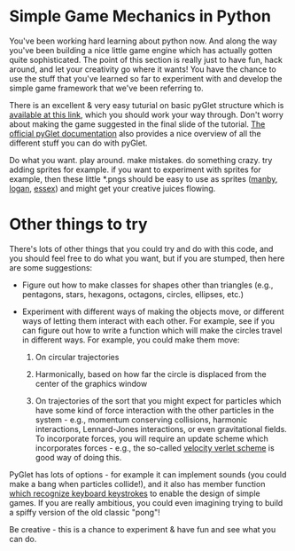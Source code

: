 # Simple Game Mechanics in Python

You've been working hard learning about python now. And along the way you've been building a nice little game engine which has actually gotten quite sophisticated. The point of this section is really just to have fun, hack around, and let your creativity go where it wants! You have the chance to use the stuff that you've learned so far to experiment with and develop the simple game framework that we've been referring to.

There is an excellent & very easy tuturial on basic pyGlet structure which is [available at this link](http://simeonfranklin.com/talk/pyglet/slides.html#slide-1), which you should work your way through. Don't worry about making the game suggested in the final slide of the tutorial. [The official pyGlet documentation](http://pyglet.readthedocs.io/en/pyglet-1.2-maintenance/index.html) also provides a nice overview of all the different stuff you can do with pyGlet.

Do what you want. play around. make mistakes. do something crazy. try adding sprites for example. if you want to experiment with sprites for example, then these little *.pngs should be easy to use as sprites ([manby](https://github.com/davidglo/boot-camps/blob/2017-TMCS-software/manby.png), [logan](https://github.com/davidglo/boot-camps/blob/2017-TMCS-software/logan.png), [essex](https://github.com/davidglo/boot-camps/blob/2017-TMCS-software/essex.png)) and might get your creative juices flowing.

# Other things to try

There's lots of other things that you could try and do with this code, and you should feel free to do what you want, but if you are stumped, then here are some suggestions:

* Figure out how to make classes for shapes other than triangles (e.g., pentagons, stars, hexagons, octagons, circles, ellipses, etc.)
* Experiment with different ways of making the objects move, or different ways of letting them interact with each other. For example, see if you can figure out how to write a function which will make the circles travel in different ways. For example, you could make them move:
    
    1. On circular trajectories
    
    2. Harmonically, based on how far the circle is displaced from the center of the graphics window
    
    3. On trajectories of the sort that you might expect for particles which have some kind of force interaction with the other particles in the system - e.g., momentum conserving collisions, harmonic interactions, Lennard-Jones interactions, or even gravitational fields. To incorporate forces, you will require an update scheme which incorporates forces - e.g., the so-called [velocity verlet scheme](https://en.wikipedia.org/wiki/Verlet_integration) is good way of doing this.
    
PyGlet has lots of options - for example it can implement sounds (you could make a bang when particles collide!), and it also has member function [which recognize keyboard keystrokes](http://pyglet.readthedocs.io/en/pyglet-1.2-maintenance/programming_guide/keyboard.html) to enable the design of simple games. If you are really ambitious, you could even imagining trying to build a spiffy version of the old classic "pong"!

Be creative - this is a chance to experiment & have fun and see what you can do.

